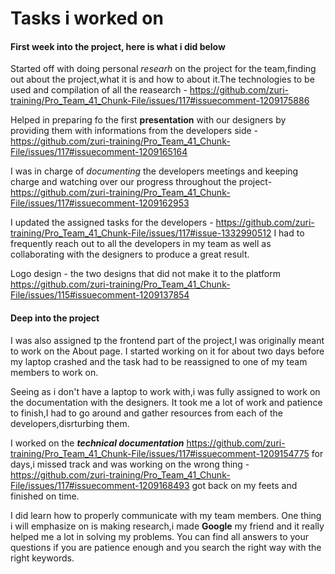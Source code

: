 # Tasks i worked on

#### First week into the project, here is what i did below

Started off with doing personal _researh_ on the project for the team,finding out about the project,what it is and how to about it.The technologies to be used and
compilation of all the reasearch - https://github.com/zuri-training/Pro_Team_41_Chunk-File/issues/117#issuecomment-1209175886

Helped in preparing fo the first **presentation** with our designers by providing them with informations from the developers side - https://github.com/zuri-training/Pro_Team_41_Chunk-File/issues/117#issuecomment-1209165164

I was in charge of _documenting_ the developers meetings and keeping charge and watching over our progress throughout the project- https://github.com/zuri-training/Pro_Team_41_Chunk-File/issues/117#issuecomment-1209162953

I updated the assigned tasks for the developers - https://github.com/zuri-training/Pro_Team_41_Chunk-File/issues/117#issue-1332990512
I had to frequently reach out to all the developers in my team as well as collaborating with the designers to produce a great result.

Logo design - the two designs that did not make it to the platform https://github.com/zuri-training/Pro_Team_41_Chunk-File/issues/115#issuecomment-1209137854

#### Deep into the project

I was also assigned tp the frontend part of the project,I was originally meant to work on the About page.
I started working on it for about two days before my laptop crashed and the task had to be reassigned to one of my team members to work on.

Seeing as i don't have a laptop to work with,i was fully assigned to work on the documentation with the designers.
It took me a lot of work and patience to finish,I had to go around and gather resources from each of the developers,disrturbing them.

I worked on the **_technical documentation_** https://github.com/zuri-training/Pro_Team_41_Chunk-File/issues/117#issuecomment-1209154775
for days,i missed track and was working on the wrong thing - https://github.com/zuri-training/Pro_Team_41_Chunk-File/issues/117#issuecomment-1209168493
got back on my feets and finished on time.

I did learn how to properly communicate with my team members.
One thing i will emphasize on is making research,i made **Google** my friend and it really helped me a lot in solving my problems.
You can find all answers to your questions if you are patience enough and you search the right way with the right keywords.
